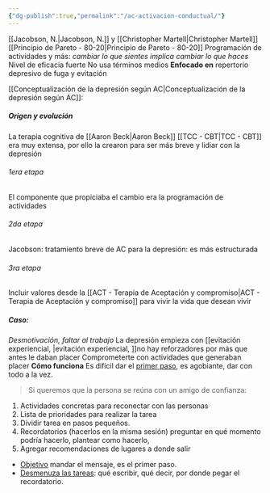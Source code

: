 ```yaml
---
{"dg-publish":true,"permalink":"/ac-activacion-conductual/"}
---
```


[[Jacobson, N.\|Jacobson, N.]] y [[Christopher Martell\|Christopher Martell]]
[[Principio de Pareto - 80-20\|Principio de Pareto - 80-20]]
Programación de actividades y más: *cambiar lo que sientes implica cambiar lo que haces*
Nivel de eficacia fuerte
No usa términos medios 
**Enfocado en** repertorio depresivo de fuga y evitación

[[Conceptualización de la depresión según AC\|Conceptualización de la depresión según AC]]:
##### Origen y evolución
La terapia cognitiva de [[Aaron Beck\|Aaron Beck]] [[TCC - CBT\|TCC - CBT]] era muy extensa, por ello la crearon para ser más breve y lidiar con la depresión
###### 1era etapa
El componente que propiciaba el cambio era la programación de actividades
###### 2da etapa
Jacobson: tratamiento breve de AC para la depresión: es más estructurada
###### 3ra etapa
Incluir valores desde la [[ACT - Terapia de Aceptación y compromiso\|ACT - Terapia de Aceptación y compromiso]] para vivir la vida que desean vivir

##### Caso:
*Desmotivación, faltar al trabajo*
La depresión empieza con [[evitación experiencial, \|evitación experiencial, ]]no hay reforzadores por más que antes le daban placer
Comprometerte con actividades que generaban placer
**Cómo funciona**
Es difícil dar el <u>primer paso</u>, es agobiante, dar con todo a la vez. 
> Si queremos que la persona se reúna con un amigo de confianza:
1. Actividades concretas para reconectar con las personas
2. Lista de prioridades para realizar la tarea 
3. Dividir tarea en pasos pequeños. 
4. Recordatorios (hacerlos en la misma sesión) preguntar en qué momento podría hacerlo, plantear como hacerlo,
5. Agregar recomendaciones de lugares a donde salir
- <u>Objetivo</u> mandar el mensaje, es el primer paso. 
- <u>Desmenuza las tareas</u>: qué escribir, qué decir, por donde pegar el recordatorio. 












